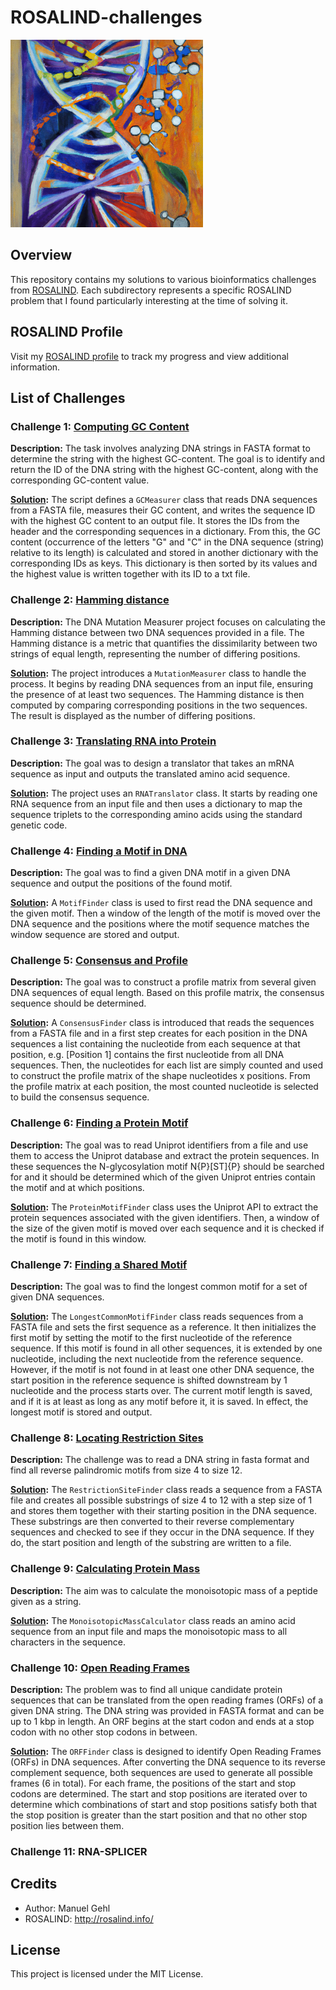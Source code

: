 # ROSALIND-challenges

<img src="https://github.com/ManuelGehl/ROSALIND-challenges/blob/main/Rosalind%20image.png?raw=true" height=300>

## Overview

This repository contains my solutions to various bioinformatics challenges from [ROSALIND](http://rosalind.info/). 
Each subdirectory represents a specific ROSALIND problem that I found particularly interesting at the time of solving it.

## ROSALIND Profile

Visit my [ROSALIND profile](https://rosalind.info/users/ManuelGehl/) to track my progress and view additional information.

## List of Challenges

### Challenge 1: [Computing GC Content](https://rosalind.info/problems/gc/)

**Description:** 
The task involves analyzing DNA strings in FASTA format to determine the string with the highest GC-content. The goal is to identify and return the ID of the DNA string with the highest GC-content, along with the corresponding GC-content value.

**[Solution](https://github.com/ManuelGehl/ROSALIND-challenges/tree/main/dna-gc-content-measurer):** 
The script defines a `GCMeasurer` class that reads DNA sequences from a FASTA file, measures their GC content, and writes the sequence ID with the highest GC content to an output file. 
It stores the IDs from the header and the corresponding sequences in a dictionary. From this, the GC content (occurrence of the letters "G" and "C" in the DNA sequence (string) relative to its length) is calculated and stored in another dictionary with the corresponding IDs as keys. This dictionary is then sorted by its values and the highest value is written together with its ID to a txt file.

### Challenge 2: [Hamming distance](https://rosalind.info/problems/hamm/)

**Description:**
The DNA Mutation Measurer project focuses on calculating the Hamming distance between two DNA sequences provided in a file. The Hamming distance is a metric that quantifies the dissimilarity between two strings of equal length, representing the number of differing positions.

**[Solution](https://github.com/ManuelGehl/ROSALIND-challenges/tree/main/hamming-distance-measurer):**
The project introduces a `MutationMeasurer` class to handle the process. It begins by reading DNA sequences from an input file, ensuring the presence of at least two sequences. The Hamming distance is then computed by comparing corresponding positions in the two sequences. The result is displayed as the number of differing positions.

### Challenge 3: [Translating RNA into Protein](https://rosalind.info/problems/prot/)

**Description:**
The goal was to design a translator that takes an mRNA sequence as input and outputs the translated amino acid sequence.

**[Solution](https://github.com/ManuelGehl/ROSALIND-challenges/tree/main/rna-translator):**
The project uses an `RNATranslator` class. It starts by reading one RNA sequence from an input file and then uses a dictionary to map the sequence triplets to the corresponding amino acids using the standard genetic code.

### Challenge 4: [Finding a Motif in DNA](https://rosalind.info/problems/subs/)

**Description:**
The goal was to find a given DNA motif in a given DNA sequence and output the positions of the found motif.

**[Solution](https://github.com/ManuelGehl/ROSALIND-challenges/tree/main/dna-motif-finder):**
A `MotifFinder` class is used to first read the DNA sequence and the given motif. Then a window of the length of the motif is moved over the DNA sequence and the positions where the motif sequence matches the window sequence are stored and output.

### Challenge 5: [Consensus and Profile](https://rosalind.info/problems/cons/)

**Description:**
The goal was to construct a profile matrix from several given DNA sequences of equal length. Based on this profile matrix, the consensus sequence should be determined.

**[Solution](https://github.com/ManuelGehl/ROSALIND-challenges/tree/main/consensus-finder):**
A `ConsensusFinder` class is introduced that reads the sequences from a FASTA file and in a first step creates for each position in the DNA sequences a list containing the nucleotide from each sequence at that position, e.g. [Position 1] contains the first nucleotide from all DNA sequences. Then, the nucleotides for each list are simply counted and used to construct the profile matrix of the shape nucleotides x positions. From the profile matrix at each position, the most counted nucleotide is selected to build the consensus sequence.

### Challenge 6: [Finding a Protein Motif](https://rosalind.info/problems/mprt/)

**Description:**
The goal was to read Uniprot identifiers from a file and use them to access the Uniprot database and extract the protein sequences. In these sequences the N-glycosylation motif N{P}[ST]{P} should be searched for and it should be determined which of the given Uniprot entries contain the motif and at which positions.

**[Solution](https://github.com/ManuelGehl/ROSALIND-challenges/tree/main/protein-motif-finder):**
The `ProteinMotifFinder` class uses the Uniprot API to extract the protein sequences associated with the given identifiers. Then, a window of the size of the given motif is moved over each sequence and it is checked if the motif is found in this window.

### Challenge 7: [Finding a Shared Motif](https://rosalind.info/problems/lcsm/)

**Description:**
The goal was to find the longest common motif for a set of given DNA sequences.

**[Solution](https://github.com/ManuelGehl/ROSALIND-challenges/tree/main/longest-common-motif-finder):**
The `LongestCommonMotifFinder` class reads sequences from a FASTA file and sets the first sequence as a reference. It then initializes the first motif by setting the motif to the first nucleotide of the reference sequence. If this motif is found in all other sequences, it is extended by one nucleotide, including the next nucleotide from the reference sequence. However, if the motif is not found in at least one other DNA sequence, the start position in the reference sequence is shifted downstream by 1 nucleotide and the process starts over. The current motif length is saved, and if it is at least as long as any motif before it, it is saved. In effect, the longest motif is stored and output.

### Challenge 8: [Locating Restriction Sites](https://rosalind.info/problems/revp/)

**Description:**
The challenge was to read a DNA string in fasta format and find all reverse palindromic motifs from size 4 to size 12.

**[Solution](https://github.com/ManuelGehl/ROSALIND-challenges/tree/main/restriction-site-finder):**
The `RestrictionSiteFinder` class reads a sequence from a FASTA file and creates all possible substrings of size 4 to 12 with a step size of 1 and stores them together with their starting position in the DNA sequence. These substrings are then converted to their reverse complementary sequences and checked to see if they occur in the DNA sequence. If they do, the start position and length of the substring are written to a file.

### Challenge 9: [Calculating Protein Mass](https://rosalind.info/problems/prtm/)

**Description:**
The aim was to calculate the monoisotopic mass of a peptide given as a string.

**[Solution](https://github.com/ManuelGehl/ROSALIND-challenges/tree/main/monoisotopic-mass-calculator):**
The `MonoisotopicMassCalculator` class reads an amino acid sequence from an input file and maps the monoisotopic mass to all characters in the sequence.

### Challenge 10: [Open Reading Frames](https://rosalind.info/problems/orf/)

**Description:**
The problem was to find all unique candidate protein sequences that can be translated from the open reading frames (ORFs) of a given DNA string. The DNA string was provided in FASTA format and can be up to 1 kbp in length. An ORF begins at the start codon and ends at a stop codon with no other stop codons in between.

**[Solution](https://github.com/ManuelGehl/ROSALIND-challenges/tree/main/ORF-finder):**
The `ORFFinder` class is designed to identify Open Reading Frames (ORFs) in DNA sequences. After converting the DNA sequence to its reverse complement sequence, both sequences are used to generate all possible frames (6 in total). For each frame, the positions of the start and stop codons are determined. The start and stop positions are iterated over to determine which combinations of start and stop positions satisfy both that the stop position is greater than the start position and that no other stop position lies between them.

### Challenge 11: RNA-SPLICER

## Credits
- Author: Manuel Gehl
- ROSALIND: http://rosalind.info/

## License

This project is licensed under the MIT License.
